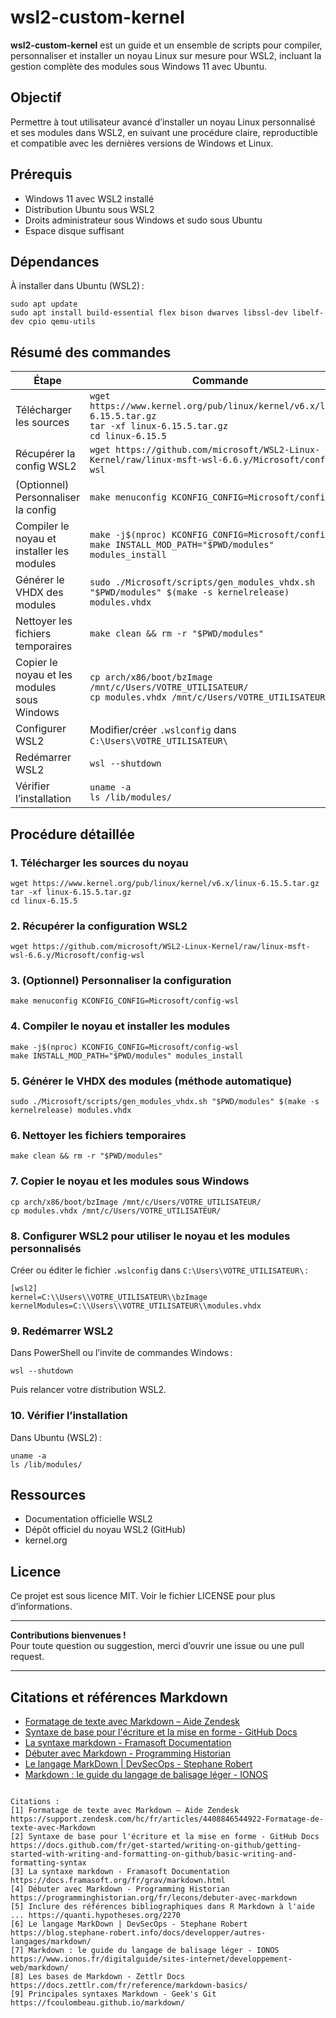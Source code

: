 # wsl2-custom-kernel

**wsl2-custom-kernel** est un guide et un ensemble de scripts pour compiler, personnaliser et installer un noyau Linux sur mesure pour WSL2, incluant la gestion complète des modules sous Windows 11 avec Ubuntu.

## Objectif

Permettre à tout utilisateur avancé d’installer un noyau Linux personnalisé et ses modules dans WSL2, en suivant une procédure claire, reproductible et compatible avec les dernières versions de Windows et Linux.

## Prérequis

- Windows 11 avec WSL2 installé
- Distribution Ubuntu sous WSL2
- Droits administrateur sous Windows et sudo sous Ubuntu
- Espace disque suffisant

## Dépendances

À installer dans Ubuntu (WSL2) :

```
sudo apt update
sudo apt install build-essential flex bison dwarves libssl-dev libelf-dev cpio qemu-utils
```

## Résumé des commandes

| Étape | Commande |
|-------|----------|
| Télécharger les sources | `wget https://www.kernel.org/pub/linux/kernel/v6.x/linux-6.15.5.tar.gz`<br>`tar -xf linux-6.15.5.tar.gz`<br>`cd linux-6.15.5` |
| Récupérer la config WSL2 | `wget https://github.com/microsoft/WSL2-Linux-Kernel/raw/linux-msft-wsl-6.6.y/Microsoft/config-wsl` |
| (Optionnel) Personnaliser la config | `make menuconfig KCONFIG_CONFIG=Microsoft/config-wsl` |
| Compiler le noyau et installer les modules | `make -j$(nproc) KCONFIG_CONFIG=Microsoft/config-wsl`<br>`make INSTALL_MOD_PATH="$PWD/modules" modules_install` |
| Générer le VHDX des modules | `sudo ./Microsoft/scripts/gen_modules_vhdx.sh "$PWD/modules" $(make -s kernelrelease) modules.vhdx` |
| Nettoyer les fichiers temporaires | `make clean && rm -r "$PWD/modules"` |
| Copier le noyau et les modules sous Windows | `cp arch/x86/boot/bzImage /mnt/c/Users/VOTRE_UTILISATEUR/`<br>`cp modules.vhdx /mnt/c/Users/VOTRE_UTILISATEUR/` |
| Configurer WSL2 | Modifier/créer `.wslconfig` dans `C:\Users\VOTRE_UTILISATEUR\` |
| Redémarrer WSL2 | `wsl --shutdown` |
| Vérifier l’installation | `uname -a`<br>`ls /lib/modules/` |

## Procédure détaillée

### 1. Télécharger les sources du noyau

```
wget https://www.kernel.org/pub/linux/kernel/v6.x/linux-6.15.5.tar.gz
tar -xf linux-6.15.5.tar.gz
cd linux-6.15.5
```

### 2. Récupérer la configuration WSL2

```
wget https://github.com/microsoft/WSL2-Linux-Kernel/raw/linux-msft-wsl-6.6.y/Microsoft/config-wsl
```

### 3. (Optionnel) Personnaliser la configuration

```
make menuconfig KCONFIG_CONFIG=Microsoft/config-wsl
```

### 4. Compiler le noyau et installer les modules

```
make -j$(nproc) KCONFIG_CONFIG=Microsoft/config-wsl
make INSTALL_MOD_PATH="$PWD/modules" modules_install
```

### 5. Générer le VHDX des modules (méthode automatique)

```
sudo ./Microsoft/scripts/gen_modules_vhdx.sh "$PWD/modules" $(make -s kernelrelease) modules.vhdx
```

### 6. Nettoyer les fichiers temporaires

```
make clean && rm -r "$PWD/modules"
```

### 7. Copier le noyau et les modules sous Windows

```
cp arch/x86/boot/bzImage /mnt/c/Users/VOTRE_UTILISATEUR/
cp modules.vhdx /mnt/c/Users/VOTRE_UTILISATEUR/
```

### 8. Configurer WSL2 pour utiliser le noyau et les modules personnalisés

Créer ou éditer le fichier `.wslconfig` dans `C:\Users\VOTRE_UTILISATEUR\` :

```
[wsl2]
kernel=C:\\Users\\VOTRE_UTILISATEUR\\bzImage
kernelModules=C:\\Users\\VOTRE_UTILISATEUR\\modules.vhdx
```

### 9. Redémarrer WSL2

Dans PowerShell ou l’invite de commandes Windows :

```
wsl --shutdown
```

Puis relancer votre distribution WSL2.

### 10. Vérifier l’installation

Dans Ubuntu (WSL2) :

```
uname -a
ls /lib/modules/
```

## Ressources

- Documentation officielle WSL2
- Dépôt officiel du noyau WSL2 (GitHub)
- kernel.org

## Licence

Ce projet est sous licence MIT. Voir le fichier LICENSE pour plus d’informations.

---

**Contributions bienvenues !**  
Pour toute question ou suggestion, merci d’ouvrir une issue ou une pull request.

---

## Citations et références Markdown

- [Formatage de texte avec Markdown – Aide Zendesk][1]
- [Syntaxe de base pour l'écriture et la mise en forme - GitHub Docs][2]
- [La syntaxe markdown - Framasoft Documentation][3]
- [Débuter avec Markdown - Programming Historian][4]
- [Le langage MarkDown | DevSecOps - Stephane Robert][6]
- [Markdown : le guide du langage de balisage léger - IONOS][7]

[1]: https://support.zendesk.com/hc/fr/articles/4408846544922-Formatage-de-texte-avec-Markdown
[2]: https://docs.github.com/fr/get-started/writing-on-github/getting-started-with-writing-and-formatting-on-github/basic-writing-and-formatting-syntax
[3]: https://docs.framasoft.org/fr/grav/markdown.html
[4]: https://programminghistorian.org/fr/lecons/debuter-avec-markdown
[6]: https://blog.stephane-robert.info/docs/developper/autres-langages/markdown/
[7]: https://www.ionos.fr/digitalguide/sites-internet/developpement-web/markdown/
```

Citations :
[1] Formatage de texte avec Markdown – Aide Zendesk https://support.zendesk.com/hc/fr/articles/4408846544922-Formatage-de-texte-avec-Markdown
[2] Syntaxe de base pour l'écriture et la mise en forme - GitHub Docs https://docs.github.com/fr/get-started/writing-on-github/getting-started-with-writing-and-formatting-on-github/basic-writing-and-formatting-syntax
[3] La syntaxe markdown - Framasoft Documentation https://docs.framasoft.org/fr/grav/markdown.html
[4] Débuter avec Markdown - Programming Historian https://programminghistorian.org/fr/lecons/debuter-avec-markdown
[5] Inclure des références bibliographiques dans R Markdown à l'aide ... https://quanti.hypotheses.org/2270
[6] Le langage MarkDown | DevSecOps - Stephane Robert https://blog.stephane-robert.info/docs/developper/autres-langages/markdown/
[7] Markdown : le guide du langage de balisage léger - IONOS https://www.ionos.fr/digitalguide/sites-internet/developpement-web/markdown/
[8] Les bases de Markdown - Zettlr Docs https://docs.zettlr.com/fr/reference/markdown-basics/
[9] Principales syntaxes Markdown - Geek's Git https://fcoulombeau.github.io/markdown/
